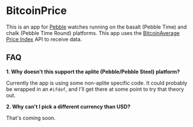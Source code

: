 # BitcoinPrice

This is an app for [Pebble](https://www.pebble.com/) watches running on the basalt (Pebble Time) and chalk (Pebble Time Round) platforms. This app uses the [BitcoinAverage Price Index](https://bitcoinaverage.com/) API to receive data.

## FAQ

**1. Why doesn't this support the aplite (Pebble/Pebble Steel) platform?**

Currently the app is using some non-aplite specific code. It could probably be wrapped in an `#ifdef`, and I'll get there at some point to try that theory out.

**2. Why can't I pick a different currency than USD?**

That's coming soon.
